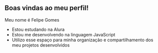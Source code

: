 ## Boas vindas ao meu perfil!
Meu nome é Felipe Gomes

- Estou estudando na Alura
- Estou me desenvolvendo na linguagem JavaScript
- Utilizo esse espaço para minha organização e compartilhamento dos meu projetos desenvolvidos


